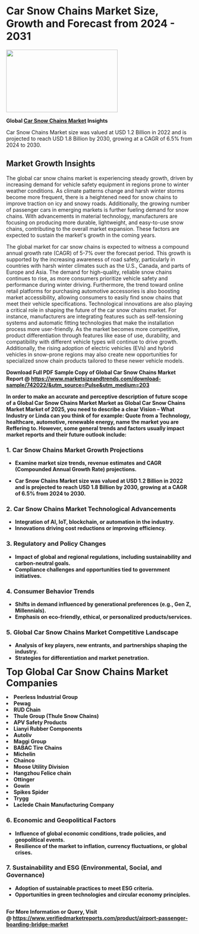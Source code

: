 <H1>Car Snow Chains Market Size, Growth and Forecast from 2024 - 2031</H1><img class="aligncenter size-medium wp-image-584254" src="https://thirdeyenews.in/wp-content/uploads/2024/09/Global-Market-Research-300x168.jpeg" alt="" width="300" height="168" /><p><strong>Global&nbsp;<a href="https://www.marketsizeandtrends.com/download-sample/742022/&amp;utm_source=Pulse&amp;utm_medium=203">Car Snow Chains Market</a> Insights</strong></p><p>Car Snow Chains Market size was valued at USD 1.2 Billion in 2022 and is projected to reach USD 1.8 Billion by 2030, growing at a CAGR of 6.5% from 2024 to 2030.</p><p><h2>Market Growth Insights</h2> <p>The global car snow chains market is experiencing steady growth, driven by increasing demand for vehicle safety equipment in regions prone to winter weather conditions. As climate patterns change and harsh winter storms become more frequent, there is a heightened need for snow chains to improve traction on icy and snowy roads. Additionally, the growing number of passenger cars in emerging markets is further fueling demand for snow chains. With advancements in material technology, manufacturers are focusing on producing more durable, lightweight, and easy-to-use snow chains, contributing to the overall market expansion. These factors are expected to sustain the market's growth in the coming years.</p> <p><strong></strong></p> <p>The global market for car snow chains is expected to witness a compound annual growth rate (CAGR) of 5-7% over the forecast period. This growth is supported by the increasing awareness of road safety, particularly in countries with harsh winter climates such as the U.S., Canada, and parts of Europe and Asia. The demand for high-quality, reliable snow chains continues to rise, as more consumers prioritize vehicle safety and performance during winter driving. Furthermore, the trend toward online retail platforms for purchasing automotive accessories is also boosting market accessibility, allowing consumers to easily find snow chains that meet their vehicle specifications. Technological innovations are also playing a critical role in shaping the future of the car snow chains market. For instance, manufacturers are integrating features such as self-tensioning systems and automatic fitting technologies that make the installation process more user-friendly. As the market becomes more competitive, product differentiation through features like ease of use, durability, and compatibility with different vehicle types will continue to drive growth. Additionally, the rising adoption of electric vehicles (EVs) and hybrid vehicles in snow-prone regions may also create new opportunities for specialized snow chain products tailored to these newer vehicle models. <p><strong></p><p><span class=""><strong>Download Full PDF Sample Copy of Global Car Snow Chains Market Report</strong> @ <a href="https://www.marketsizeandtrends.com/download-sample/742022/&amp;utm_source=Pulse&amp;utm_medium=203" target="_blank">https://www.marketsizeandtrends.com/download-sample/742022/&amp;utm_source=Pulse&amp;utm_medium=203</a></span></p><p>In order to make an accurate and perceptive description of future scope of a Global&nbsp;Car Snow Chains Market Market as Global&nbsp;Car Snow Chains Market Market of 2025, you need to describe a clear Vision &ndash; What Industry or Linda can you think of for example: Quote from a Technology, healthcare, automotive, renewable energy, name the market you are Reffering to. However, some general trends and factors usually impact market reports and their future outlook include:</p><h3>1.&nbsp;<strong>Car Snow Chains Market Growth Projections</strong></h3><ul><li>Examine market size trends, revenue estimates and CAGR (Compounded Annual Growth Rate) projections.</li><li><p>Car Snow Chains Market size was valued at USD 1.2 Billion in 2022 and is projected to reach USD 1.8 Billion by 2030, growing at a CAGR of 6.5% from 2024 to 2030.</p></li></ul><h3>2.&nbsp;<strong>Car Snow Chains Market Technological Advancements</strong></h3><ul><li>Integration of AI, IoT, blockchain, or automation in the industry.</li><li>Innovations driving cost reductions or improving efficiency.</li></ul><h3>3.&nbsp;<strong>Regulatory and Policy Changes</strong></h3><ul><li>Impact of global and regional regulations, including sustainability and carbon-neutral goals.</li><li>Compliance challenges and opportunities tied to government initiatives.</li></ul><h3>4.&nbsp;<strong>Consumer Behavior Trends</strong></h3><ul><li>Shifts in demand influenced by generational preferences (e.g., Gen Z, Millennials).</li><li>Emphasis on eco-friendly, ethical, or personalized products/services.</li></ul><h3>5.&nbsp;<strong>Global Car Snow Chains Market Competitive Landscape</strong></h3><ul><li>Analysis of key players, new entrants, and partnerships shaping the industry.</li><li>Strategies for differentiation and market penetration.</li></ul><p data-pm-slice="1 1 []"><span style="color: inherit; font-family: inherit; font-size: 25px;">Top Global Car Snow Chains Market Companies</span></p><div class="" data-test-id=""><p><li>Peerless Industrial Group</li><li> Pewag</li><li> RUD Chain</li><li> Thule Group (Thule Snow Chains)</li><li> APV Safety Products</li><li> Lianyi Rubber Components</li><li> Autoliv</li><li> Maggi Group</li><li> BABAC Tire Chains</li><li> Michelin</li><li> Chainco</li><li> Moose Utility Division</li><li> Hangzhou Felice chain</li><li> Ottinger</li><li> Gowin</li><li> Spikes Spider</li><li> Trygg</li><li> Laclede Chain Manufacturing Company</li></p></div><h3>6.&nbsp;<strong>Economic and Geopolitical Factors</strong></h3><ul><li>Influence of global economic conditions, trade policies, and geopolitical events.</li><li>Resilience of the market to inflation, currency fluctuations, or global crises.</li></ul><h3>7.&nbsp;<strong>Sustainability and ESG (Environmental, Social, and Governance)</strong></h3><ul><li>Adoption of sustainable practices to meet ESG criteria.</li><li>Opportunities in green technologies and circular economy principles.</li></ul><h2><strong style="font-size: 14px;">For More Information or Query, Visit @&nbsp;</strong><a style="background-color: #ffffff; font-size: 14px;" href="https://www.marketsizeandtrends.com/report/car-snow-chains-market/" target="_blank">https://www.verifiedmarketreports.com/product/airport-passenger-boarding-bridge-market</a></h2>
